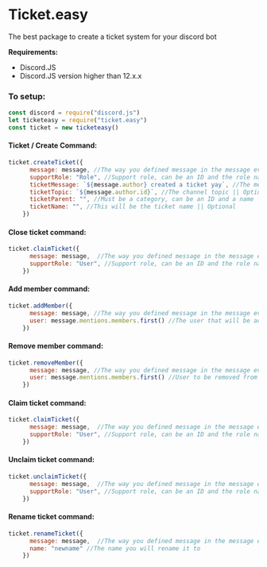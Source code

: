 # Ticket.easy

The best package to create a ticket system for your discord bot


**Requirements:**
- Discord.JS
- Discord.JS version higher than 12.x.x

### To setup:
```js
const discord = require("discord.js")
let ticketeasy = require("ticket.easy")
const ticket = new ticketeasy()
```

#### Ticket / Create Command:

```js
ticket.createTicket({
      message: message, //The way you defined message in the message event
      supportRole: "Role", //Support role, can be an ID and the role name
      ticketMessage: `${message.author} created a ticket yay`, //The message it will send in the ticket || Optional
      ticketTopic: `${message.author.id}`, //The channel topic || Optional
      ticketParent: "", //Must be a category, can be an ID and a name || Optional
      ticketName: "", //This will be the ticket name || Optional
    })
```

#### Close ticket command:
```js
ticket.claimTicket({
      message: message,  //The way you defined message in the message event
      supportRole: "User", //Support role, can be an ID and the role name
    })
```

#### Add member command:
```js
ticket.addMember({
      message: message, //The way you defined message in the message event
      user: message.mentions.members.first() //The user that will be added to the ticket
    })
```

#### Remove member command:
```js
ticket.removeMember({
      message: message, //The way you defined message in the message event
      user: message.mentions.members.first() //User to be removed from the ticket
    })
```

#### Claim ticket command:
```js
ticket.claimTicket({
      message: message,  //The way you defined message in the message event
      supportRole: "User", //Support role, can be an ID and the role name
    })
```

#### Unclaim ticket command:
```js
ticket.unclaimTicket({
      message: message,  //The way you defined message in the message event
      supportRole: "User", //Support role, can be an ID and the role name
    })
```

#### Rename ticket command:
```js
ticket.renameTicket({
      message: message,  //The way you defined message in the message event
      name: "newname" //The name you will rename it to    
    })
```